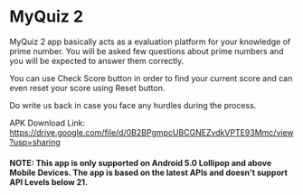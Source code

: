 # MyQuiz 2
MyQuiz 2 app basically acts as a evaluation platform for your knowledge of prime number. You will be asked few questions about prime numbers and you will be expected to answer them correctly.

You can use Check Score button in order to find your current score and can even reset your score using Reset button.

Do write us back in case you face any hurdles during the process.

APK Download Link: https://drive.google.com/file/d/0B2BPgmpcUBCGNEZvdkVPTE93Mmc/view?usp=sharing

#### NOTE: This app is only supported on Android 5.0 Lollipop and above Mobile Devices. The app is based on the latest APIs and doesn't support API Levels below 21.
